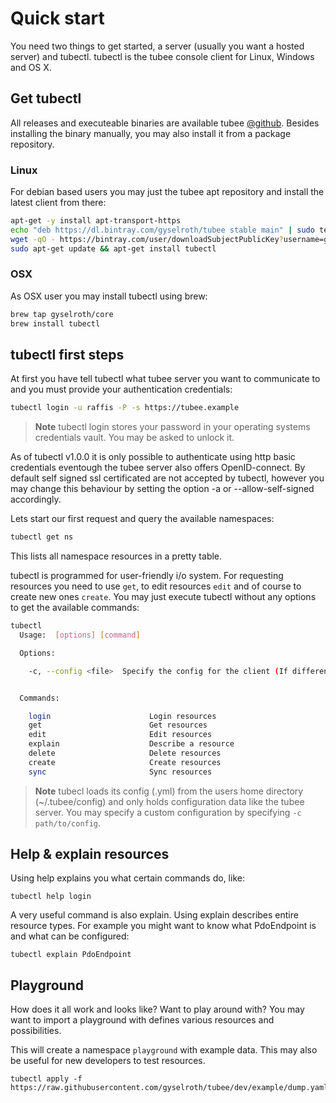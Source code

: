 # Quick start

You need two things to get started, a server (usually you want a hosted server) and tubectl. 
tubectl is the tubee console client for Linux, Windows and OS X.

## Get tubectl

All releases and executeable binaries are available tubee [@github](https://github.com/gyselroth/tubee-client-cli/releases).
Besides installing the binary manually, you may also install it from a package repository.

### Linux 

For debian based users you may just the tubee apt repository and install the latest client from there:

```sh
apt-get -y install apt-transport-https
echo "deb https://dl.bintray.com/gyselroth/tubee stable main" | sudo tee -a /etc/apt/sources.list
wget -qO - https://bintray.com/user/downloadSubjectPublicKey?username=gyselroth | sudo apt-key add -
sudo apt-get update && apt-get install tubectl
```

### OSX

As OSX user you may install tubectl using brew:

```sh
brew tap gyselroth/core
brew install tubectl
```

## tubectl first steps

At first you have tell tubectl what tubee server you want to communicate to and you must provide your authentication credentials:

```sh
tubectl login -u raffis -P -s https://tubee.example
```

>**Note** tubectl login stores your password in your operating systems credentials vault. You may be asked to unlock it.

As of tubectl v1.0.0 it is only possible to authenticate using http basic credentials eventough the tubee server also offers OpenID-connect.
By default self signed ssl certificated are not accepted by tubectl, however you may change this behaviour by setting the option -a or --allow-self-signed accordingly.

Lets start our first request and query the available namespaces:

```sh
tubectl get ns
```

This lists all namespace resources in a pretty table.

tubectl is programmed for user-friendly i/o system. For requesting resources you need to use `get`, to edit resources `edit` and of course to create new ones `create`. You may just execute tubectl without any options to get the available commands:

```sh
tubectl
  Usage:  [options] [command]

  Options:

    -c, --config <file>  Specify the config for the client (If different than ~/.tubee/config)


  Commands:

    login                      Login resources
    get                        Get resources
    edit                       Edit resources
    explain                    Describe a resource
    delete                     Delete resources
    create                     Create resources
    sync                       Sync resources
```

>**Note** tubecl loads its config (.yml) from the users home directory (~/.tubee/config) and only holds configuration data like the tubee server. You may specify a custom configuration by specifying `-c path/to/config`.

## Help & explain resources

Using help explains you what certain commands do, like:

```
tubectl help login
```

A very useful command is also explain. Using explain describes entire resource types.
For example you might want to know what PdoEndpoint is and what can be configured:

```
tubectl explain PdoEndpoint
```

## Playground
How does it all work and looks like? Want to play around with? You may want to import a playground with defines various resources and possibilities.

This will create a namespace `playground` with example data. This may also be useful for new developers to test resources.

```
tubectl apply -f https://raw.githubusercontent.com/gyselroth/tubee/dev/example/dump.yaml
```
